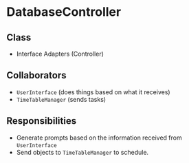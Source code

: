 # DatabaseController

## Class
* Interface Adapters (Controller)

## Collaborators
* `UserInterface` (does things based on what it receives)
* `TimeTableManager` (sends tasks)

## Responsibilities
* Generate prompts based on the information received from `UserInterface`
* Send objects to `TimeTableManager` to schedule.
